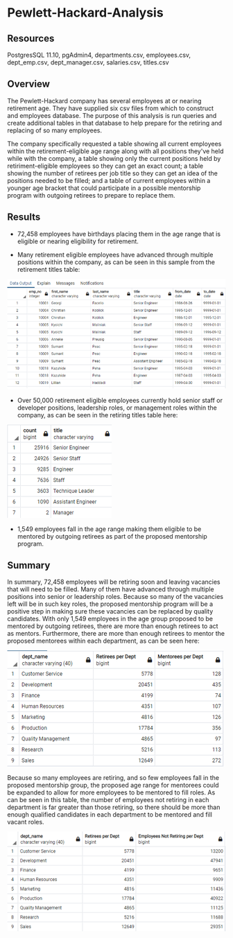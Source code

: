 # Pewlett-Hackard-Analysis

## Resources

PostgresSQL 11.10, pgAdmin4, departments.csv, employees.csv, dept_emp.csv, dept_manager.csv, salaries.csv, titles.csv

## Overview

The Pewlett-Hackard company has several employees at or nearing retirement age.  They have supplied six csv files from which to construct and employees database.  The purpose of this analysis is run queries and create additional tables in that database to help prepare for the retiring and replacing of so many employees.

The company specifically requested a table showing all current employees  within the retirement-eligible age range along with all positions they've held while with the company, a table showing only the current positions held by retiriment-eligible employees so they can get an exact count; a table showing the number of retirees per job title so they can get an idea of the positions needed to be filled; and a table of current employees within a younger age bracket that could participate in a possible mentorship program with outgoing retirees to prepare to replace them.

## Results

- 72,458 employees have birthdays placing them in the age range that is eligible or nearing eligibility for retirement.

- Many retirement eligible employees have advanced through multiple positions within the company, as can be seen in this sample from the retirement titles table: 

![retirment titles](Resources/retirement_titles.png)

- Over 50,000 retirement eligible employees currently hold senior staff or developer positions, leadership roles, or management roles within the company, as can be seen in the retiring titles table here:

![retiring_titles](Resources/retiring_titles.png)

- 1,549 employees fall in the age range making them eligible to be mentored by outgoing retirees as part of the proposed mentorship program.


## Summary

In summary, 72,458 employees will be retiring soon and leaving vacancies that will need to be filled.  Many of them have advanced through multiple positions into senior or leadership roles.  Because so many of the vacancies left will be in such key roles, the proposed mentorship program will be a positive step in making sure these vacancies can be replaced by quality candidates.  With only 1,549 employees in the age group proposed to be mentored by outgoing retirees, there are more than enough retirees to act as mentors.  Furthermore, there are more than enough retirees to mentor the proposed mentorees within each department, as can be seen here:

![mentoree comp](Resources/dept_retirees_mentorees.png)

Because so many employees are retiring, and so few employees fall in the proposed mentorship group, the proposed age range for mentorees could be expanded to allow for more employees to be mentored to fill roles.  As can be seen in this table, the number of employees not retiring in each department is far greater than those retiring, so there should be more than enough qualified candidates in each department to be mentored and fill vacant roles.

![remaining comp](Resources/dept_retirees_vs_not.png)






